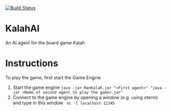 [![Build Status](https://travis-ci.com/crisbodnar/KalahAI.svg?token=FzR4uwy12cfXz72zPmXw&branch=master)](https://travis-ci.com/crisbodnar/KalahAI)

# KalahAI
An AI agent for the board game Kalah


# Instructions
To play the game, first start the Game Engine

1.  Start the game engine `java -jar ManKalah.jar "<First agent>" "java -jar <Name of second agent to play the game>.jar"`
2. Connect to the game engine by opening a window (e.g. using xterm) and type in this window
` nc -l localhost 12345`


